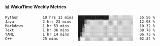 **:bar_chart: WakaTime Weekly Metrics**

<!--START_SECTION:waka-->

```text
Python           10 hrs 13 mins  ██████████████░░░░░░░░░░░   55.56 %
Java             2 hrs 23 mins   ███▒░░░░░░░░░░░░░░░░░░░░░   12.98 %
Markdown         1 hr 53 mins    ██▓░░░░░░░░░░░░░░░░░░░░░░   10.32 %
Text             1 hr 36 mins    ██▒░░░░░░░░░░░░░░░░░░░░░░   08.78 %
YAML             1 hr 14 mins    █▓░░░░░░░░░░░░░░░░░░░░░░░   06.73 %
C++              25 mins         ▓░░░░░░░░░░░░░░░░░░░░░░░░   02.34 %
```

<!--END_SECTION:waka-->
